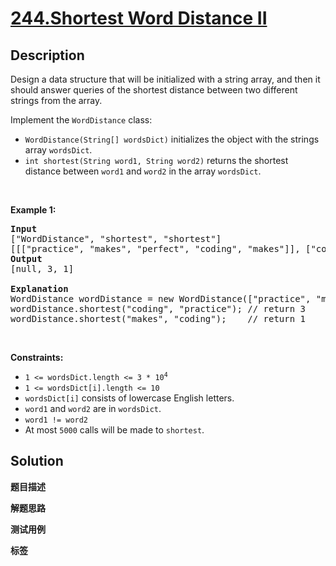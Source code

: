 # [244.Shortest Word Distance II](https://leetcode.com/problems/shortest-word-distance-ii/description/)

## Description

<p>Design a data structure that will be initialized with a string array, and then it should answer queries of the shortest distance between two different strings from the array.</p>

<p>Implement the <code>WordDistance</code> class:</p>

<ul>
  <li><code>WordDistance(String[] wordsDict)</code> initializes the object with the strings array <code>wordsDict</code>.</li>
  <li><code>int shortest(String word1, String word2)</code> returns the shortest distance between <code>word1</code> and <code>word2</code> in the array <code>wordsDict</code>.</li>
</ul>

<p>&nbsp;</p>
<p><strong class="example">Example 1:</strong></p>

<pre>
<strong>Input</strong>
[&quot;WordDistance&quot;, &quot;shortest&quot;, &quot;shortest&quot;]
[[[&quot;practice&quot;, &quot;makes&quot;, &quot;perfect&quot;, &quot;coding&quot;, &quot;makes&quot;]], [&quot;coding&quot;, &quot;practice&quot;], [&quot;makes&quot;, &quot;coding&quot;]]
<strong>Output</strong>
[null, 3, 1]

<strong>Explanation</strong>
WordDistance wordDistance = new WordDistance([&quot;practice&quot;, &quot;makes&quot;, &quot;perfect&quot;, &quot;coding&quot;, &quot;makes&quot;]);
wordDistance.shortest(&quot;coding&quot;, &quot;practice&quot;); // return 3
wordDistance.shortest(&quot;makes&quot;, &quot;coding&quot;);    // return 1
</pre>

<p>&nbsp;</p>
<p><strong>Constraints:</strong></p>

<ul>
  <li><code>1 &lt;= wordsDict.length &lt;= 3 * 10<sup>4</sup></code></li>
  <li><code>1 &lt;= wordsDict[i].length &lt;= 10</code></li>
  <li><code>wordsDict[i]</code> consists of lowercase English letters.</li>
  <li><code>word1</code> and <code>word2</code> are in <code>wordsDict</code>.</li>
  <li><code>word1 != word2</code></li>
  <li>At most <code>5000</code> calls will be made to <code>shortest</code>.</li>
</ul>

## Solution

**题目描述**

**解题思路**

**测试用例**

**标签**
